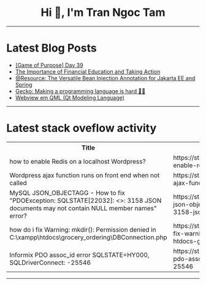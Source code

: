 <h1 align="center">Hi 👋, I'm Tran Ngoc Tam</h1>

---

# Latest Blog Posts 
<!-- BLOG-POST-LIST:START -->
- [[Game of Purpose] Day 39](https://dev.to/humberd/game-of-purpose-day-39-4n66)
- [The Importance of Financial Education and Taking Action](https://dev.to/devmercy/the-importance-of-financial-education-and-taking-action-1igg)
- [@Resource: The Versatile Bean Injection Annotation for Jakarta EE and Spring](https://dev.to/tiuwill/resource-the-versatile-bean-injection-annotation-for-jakarta-ee-and-spring-5af9)
- [Gecko: Making a programming language is hard 😮‍💨](https://dev.to/neutrino2211/gecko-making-a-programming-language-is-hard-4g0a)
- [Webview em QML &lpar;Qt Modeling Language&rpar;](https://dev.to/moprius/webview-em-qml-qt-modeling-language-67k)
<!-- BLOG-POST-LIST:END -->

---

# Latest stack oveflow activity
<table>
  <tr><th>Title</th><th>Link</th></tr>
  <!-- STACKOVERFLOW:START --><tr><td>how to enable Redis on a localhost Wordpress?</td><td>https://stackoverflow.com/questions/78674761/how-to-enable-redis-on-a-localhost-wordpress</td></tr><tr><td>Wordpress ajax function runs on front end when not called</td><td>https://stackoverflow.com/questions/78674644/wordpress-ajax-function-runs-on-front-end-when-not-called</td></tr><tr><td>MySQL JSON_OBJECTAGG - How to fix &quot;PDOException: SQLSTATE[22032]: &lt;&gt;: 3158 JSON documents may not contain NULL member names&quot; error?</td><td>https://stackoverflow.com/questions/78674641/mysql-json-objectagg-how-to-fix-pdoexception-sqlstate22032-3158-json</td></tr><tr><td>how do i fix Warning: mkdir&lpar;&rpar;: Permission denied in C:\xampp\htdocs\grocery_ordering\DBConnection.php</td><td>https://stackoverflow.com/questions/78674501/how-do-i-fix-warning-mkdir-permission-denied-in-c-xampp-htdocs-grocery-orde</td></tr><tr><td>Informix PDO assoc_id error SQLSTATE=HY000, SQLDriverConnect: -25546</td><td>https://stackoverflow.com/questions/78674470/informix-pdo-assoc-id-error-sqlstate-hy000-sqldriverconnect-25546</td></tr><!-- STACKOVERFLOW:END -->
</table>

---



